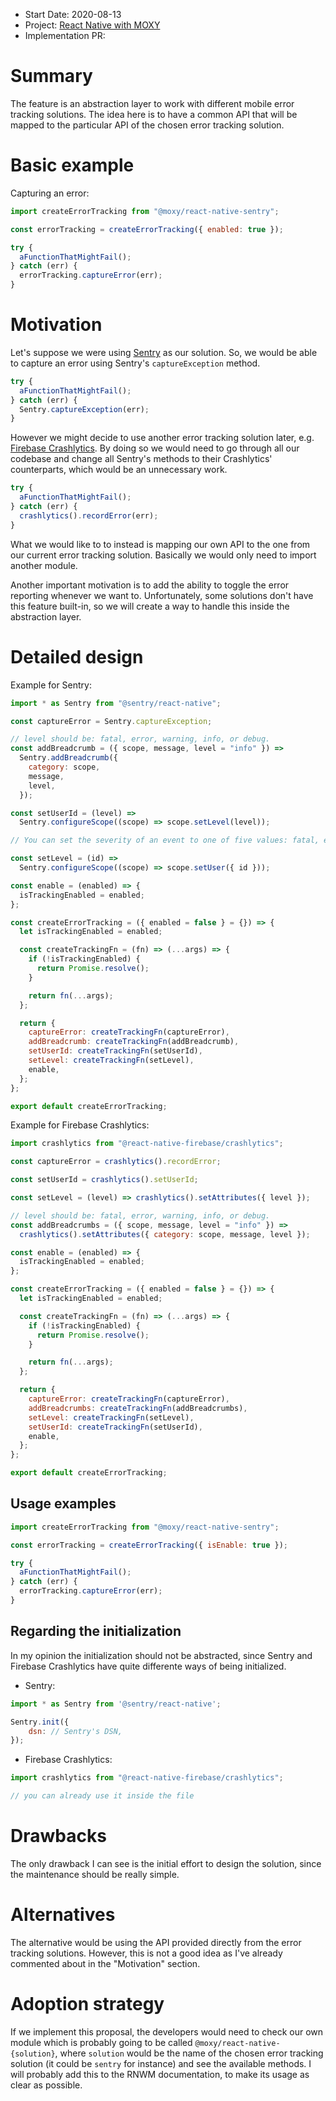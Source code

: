 - Start Date: 2020-08-13
- Project: [React Native with MOXY](https://github.com/moxystudio/react-native-with-moxy)
- Implementation PR:

# Summary

The feature is an abstraction layer to work with different mobile error tracking solutions. The idea here is to have a common API that will be mapped to the particular API of the chosen error tracking solution.

# Basic example

Capturing an error:

```js
import createErrorTracking from "@moxy/react-native-sentry";

const errorTracking = createErrorTracking({ enabled: true });

try {
  aFunctionThatMightFail();
} catch (err) {
  errorTracking.captureError(err);
}
```

# Motivation

Let's suppose we were using [Sentry](https://sentry.io) as our solution. So, we would be able to capture an error using Sentry's `captureException` method.

```js
try {
  aFunctionThatMightFail();
} catch (err) {
  Sentry.captureException(err);
}
```

However we might decide to use another error tracking solution later, e.g. [Firebase Crashlytics](https://firebase.google.com/products/crashlytics). By doing so we would need to go through all our codebase and change all Sentry's methods to their Crashlytics' counterparts, which would be an unnecessary work.

```js
try {
  aFunctionThatMightFail();
} catch (err) {
  crashlytics().recordError(err);
}
```

What we would like to to instead is mapping our own API to the one from our current error tracking solution. Basically we would only need to import another module.

Another important motivation is to add the ability to toggle the error reporting whenever we want to. Unfortunately, some solutions don't have this feature built-in, so we will create a way to handle this inside the abstraction layer.

# Detailed design

Example for Sentry:

```js
import * as Sentry from "@sentry/react-native";

const captureError = Sentry.captureException;

// level should be: fatal, error, warning, info, or debug.
const addBreadcrumb = ({ scope, message, level = "info" }) =>
  Sentry.addBreadcrumb({
    category: scope,
    message,
    level,
  });

const setUserId = (level) =>
  Sentry.configureScope((scope) => scope.setLevel(level));

// You can set the severity of an event to one of five values: fatal, error, warning, info, and debug. error is the default, fatal is the most severe, and debug is the least severe.

const setLevel = (id) =>
  Sentry.configureScope((scope) => scope.setUser({ id }));

const enable = (enabled) => {
  isTrackingEnabled = enabled;
};

const createErrorTracking = ({ enabled = false } = {}) => {
  let isTrackingEnabled = enabled;

  const createTrackingFn = (fn) => (...args) => {
    if (!isTrackingEnabled) {
      return Promise.resolve();
    }

    return fn(...args);
  };

  return {
    captureError: createTrackingFn(captureError),
    addBreadcrumb: createTrackingFn(addBreadcrumb),
    setUserId: createTrackingFn(setUserId),
    setLevel: createTrackingFn(setLevel),
    enable,
  };
};

export default createErrorTracking;
```

Example for Firebase Crashlytics:

```js
import crashlytics from "@react-native-firebase/crashlytics";

const captureError = crashlytics().recordError;

const setUserId = crashlytics().setUserId;

const setLevel = (level) => crashlytics().setAttributes({ level });

// level should be: fatal, error, warning, info, or debug.
const addBreadcrumbs = ({ scope, message, level = "info" }) =>
  crashlytics().setAttributes({ category: scope, message, level });

const enable = (enabled) => {
  isTrackingEnabled = enabled;
};

const createErrorTracking = ({ enabled = false } = {}) => {
  let isTrackingEnabled = enabled;

  const createTrackingFn = (fn) => (...args) => {
    if (!isTrackingEnabled) {
      return Promise.resolve();
    }

    return fn(...args);
  };

  return {
    captureError: createTrackingFn(captureError),
    addBreadcrumbs: createTrackingFn(addBreadcrumbs),
    setLevel: createTrackingFn(setLevel),
    setUserId: createTrackingFn(setUserId),
    enable,
  };
};

export default createErrorTracking;
```

## Usage examples

```js
import createErrorTracking from "@moxy/react-native-sentry";

const errorTracking = createErrorTracking({ isEnable: true });

try {
  aFunctionThatMightFail();
} catch (err) {
  errorTracking.captureError(err);
}
```

## Regarding the initialization

In my opinion the initialization should not be abstracted, since Sentry and Firebase Crashlytics have quite differente ways of being initialized.

- Sentry:

```js
import * as Sentry from '@sentry/react-native';

Sentry.init({
    dsn: // Sentry's DSN,
});
```

- Firebase Crashlytics:

```js
import crashlytics from "@react-native-firebase/crashlytics";

// you can already use it inside the file
```

# Drawbacks

The only drawback I can see is the initial effort to design the solution, since the maintenance should be really simple.

# Alternatives

The alternative would be using the API provided directly from the error tracking solutions. However, this is not a good idea as I've already commented about in the "Motivation" section.

# Adoption strategy

If we implement this proposal, the developers would need to check our own module which is probably going to be called `@moxy/react-native-{solution}`, where `solution` would be the name of the chosen error tracking solution (it could be `sentry` for instance) and see the available methods. I will probably add this to the RNWM documentation, to make its usage as clear as possible.
